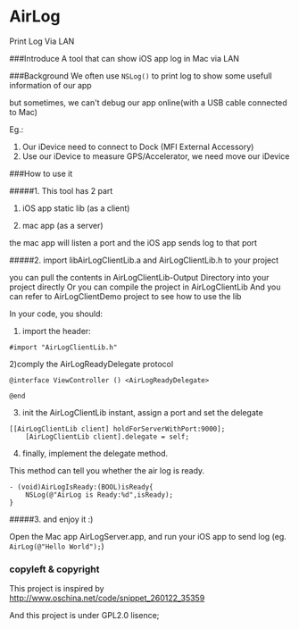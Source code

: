 # AirLog
Print Log Via LAN

###Introduce
A tool that can show iOS app log in Mac via LAN

###Background
We often use `NSLog()` to print log to show some usefull information of our app

but sometimes, we can't debug our app online(with a USB cable connected to Mac)

Eg.: 
 
1. Our iDevice need to connect to Dock (MFI External Accessory)
2. Use our iDevice to measure GPS/Accelerator, we need move our iDevice

###How to use it

#####1. This tool has 2 part

1) iOS app static lib (as a client)

2) mac app (as a server)

the mac app will listen a port and the iOS app sends log to that port

#####2. import libAirLogClientLib.a and AirLogClientLib.h to your project

you can pull the contents in AirLogClientLib-Output Directory into your project directly
Or you can compile the project in AirLogClientLib
And you can refer to AirLogClientDemo project to see how to use the lib

In your code, you should:

1) import the header:

```
#import "AirLogClientLib.h"
```

2)comply the AirLogReadyDelegate protocol

```
@interface ViewController () <AirLogReadyDelegate>

@end

```

3) init the AirLogClientLib instant, assign a port and set the delegate

```
[[AirLogClientLib client] holdForServerWithPort:9000];
    [AirLogClientLib client].delegate = self;
```

4) finally, implement the delegate method.

This method can tell you whether the air log is ready.
```
- (void)AirLogIsReady:(BOOL)isReady{
    NSLog(@"AirLog is Ready:%d",isReady);
}
```



#####3. and enjoy it :)

Open the Mac app AirLogServer.app, 
and run your iOS app to send log (eg. `AirLog(@"Hello World");`)

### copyleft & copyright

This project is inspired by http://www.oschina.net/code/snippet_260122_35359

And this project is under GPL2.0 lisence;

